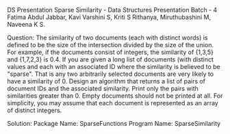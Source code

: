 DS Presentation
Sparse Similarity - Data Structures Presentation
Batch - 4
  Fatima Abdul Jabbar,
  Kavi Varshini S,
  Kriti S Rithanya,
  Miruthubashini M,
  Naveena K S.
  
Question:
     The similarity of two documents (each with distinct words) is defined to be the size of the intersection divided by the size of the union. 
     For example, if the documents consist of integers, the similarity of {1,3,5} and {1,7,2,3} is 0.4.
     If you are given a long list of documents (with distinct values and each with an associated ID where the similarity is believed to be "sparse". 
     That is any two arbitrarily selected documents are very likely to have a similarity of 0. 
     Design an algorithm that returns a list of pairs of document IDs and the associated similarity. 
     Print only the pairs with similarities greater than 0. Empty documents should not be printed at all. 
     For simplicity, you may assume that each document is represented as an array of distinct integers.
     
Solution:
    Package Name: SparseFunctions
    Program Name: SparseSimilarity

